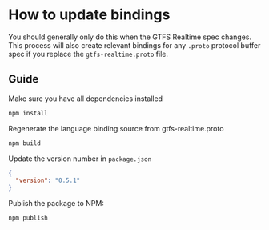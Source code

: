 # How to update bindings

You should generally only do this when the GTFS Realtime spec changes. This process will also create relevant bindings for any `.proto` protocol buffer spec if you replace the `gtfs-realtime.proto` file.

## Guide

Make sure you have all dependencies installed

```bash
npm install
```

Regenerate the language binding source from gtfs-realtime.proto

```bash
npm build
```

Update the version number in `package.json`

```json
{
  "version": "0.5.1"
}
```

Publish the package to NPM:

```bash
npm publish
```
